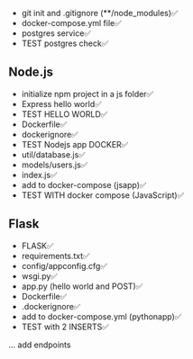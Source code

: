 - git init and .gitignore (**/node_modules)✅
- docker-compose.yml file✅
- postgres service✅
- TEST postgres check✅

## Node.js

- initialize npm project in a js folder✅
- Express hello world✅
- TEST HELLO WORLD✅
- Dockerfile✅
- dockerignore✅
- TEST Nodejs app DOCKER✅
- util/database.js✅
- models/users.js✅
- index.js✅
- add to docker-compose (jsapp)✅
- TEST WITH docker compose (JavaScript)✅

## Flask

- FLASK✅
- requirements.txt✅
- config/appconfig.cfg✅
- wsgi.py✅
- app.py (hello world and POST)✅
- Dockerfile✅
- .dockerignore✅
- add to docker-compose.yml (pythonapp)✅
- TEST with 2 INSERTS✅

... add endpoints
